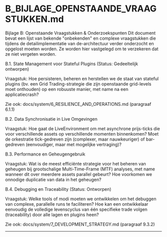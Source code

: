 # B_BIJLAGE_OPENSTAANDE_VRAAGSTUKKEN.md

Bijlage B: Openstaande Vraagstukken & Onderzoekspunten
Dit document bevat een lijst van bekende "onbekenden" en complexe vraagstukken die tijdens de detailimplementatie van de-architectuur verder onderzocht en opgelost moeten worden. Ze worden hier vastgelegd om te verzekeren dat ze niet vergeten worden.

B.1. State Management voor Stateful Plugins (Status: Gedeeltelijk ontworpen)

Vraagstuk: Hoe persisteren, beheren en herstellen we de staat van stateful plugins (bv. een Grid Trading-strategie die zijn openstaande grid-levels moet onthouden) op een robuuste manier, met name na een applicatiecrash?

Zie ook: docs/system/6_RESILIENCE_AND_OPERATIONS.md (paragraaf 6.1.1)

B.2. Data Synchronisatie in Live Omgevingen

Vraagstuk: Hoe gaat de LiveEnvironment om met asynchrone prijs-ticks die voor verschillende assets op verschillende momenten binnenkomen? Moet de orkestratie tick-gedreven zijn (complexer, maar nauwkeuriger) of bar-gedreven (eenvoudiger, maar met mogelijke vertraging)?

B.3. Performance en Geheugengebruik

Vraagstuk: Wat is de meest efficiënte strategie voor het beheren van geheugen bij grootschalige Multi-Time-Frame (MTF) analyses, met name wanneer dit over meerdere assets parallel gebeurt? Hoe voorkomen we onnodige duplicatie van data in het geheugen?

B.4. Debugging en Traceability (Status: Ontworpen)

Vraagstuk: Welke tools of modi moeten we ontwikkelen om het debuggen van complexe, parallelle runs te faciliteren? Hoe kan een ontwikkelaar eenvoudig de volledige levenscyclus van één specifieke trade volgen (traceability) door alle lagen en plugins heen?

Zie ook: docs/system/7_DEVELOPMENT_STRATEGY.md (paragraaf 9.3.2)

---
